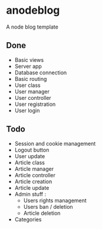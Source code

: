 # anodeblog
A node blog template

## Done
- Basic views
- Server app
- Database connection
- Basic routing
- User class
- User manager
- User controller
- User registration
- User login

## Todo
- Session and cookie management
- Logout button
- User update
- Article class
- Article manager
- Article controller
- Article creation
- Article update
- Admin stuff :
	- Users rights management
	- Users ban / deletion
	- Article deletion
- Categories